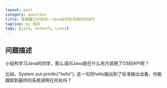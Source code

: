 ```yaml
---
layout: post
category: question
title: 答题赢公仔系列——Java在何处调用OS的API
tagline: by 浅奕
tags: [java, network, Linux]
---
```


## 问题描述

小组有学习Java的同学，那么请问Java是在什么地方调用了OS的API呢？

比如，System.out.println("hello"); 这一句将hello输出到了标准输出设备，你能跟踪到最终的系统调用在何处吗？